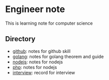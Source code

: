 # Engineer note
This is learning note for computer science

## Directory

- [github](/github): notes for github skill
- [golang](/golang): notes for golang theorem and guide
- [nodejs](/nodejs): notes for nodejs
- [php](/php): notes for nodejs
- [interview](/interview): record for interview